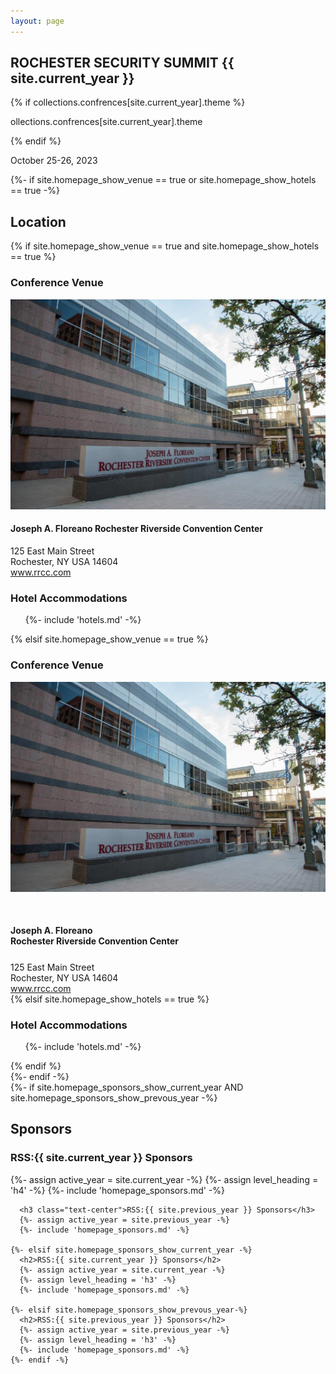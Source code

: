```yaml
---
layout: page
---
```


<!-- Slider Start -->
<section id="slider">
  <div class="container">
    <div class="row">
      <div class="col-md-12">
        <div class="block">
          <h1 class="animated fadeInUp text-center">ROCHESTER SECURITY SUMMIT {{ site.current_year }}</h1>
          {% if collections.confrences[site.current_year].theme %}<p class="animated fadeInUp text-center">ollections.confrences[site.current_year].theme</p>{% endif %}
          <p class="animated fadeInUp text-center">October 25-26, 2023</p>
        </div>
      </div>
    </div>
  </div>
</section>

<!-- <section id="conference">
	<div class="col-md-6">
		<h1>RSS:{{ site.current_year }}</h1>
		<h2>October XX-YY, 2022</h2>
		<p>Joseph A. Floreano Rochester Riverside Convention Center<br>
		Rochester, NY</p>
	</div>
	<aside id="tickets" class="col-md-6">
		<h1>Tickets</h1>
		<ul class="ticket-options">
		  <li>
		    <h2>Early Bird Ticket</h2>
		    <div class="price">$###</div>
            <div class="info">Available through ##/##/##</div>
          </li>
          <li>
          	<h2>Standard Ticket</h2>
            <div class="price">$###</div>
            <div class="info">Available through ##/##/##</div>
          </li>
          <li>
            <h2>Late Ticket</h2>
            <div class="price">$###</div>
            <div class="info">Available through ##/##/##</div>
          </li>
        </ul>
        <div class="text-center"><a class="btn btn-lg btn-prmary" href="#">Purchase Tickets</a></div>
    </aside>
</section>

<section id="about">
	<p>The Rochester Security Summit is the lorem ipsub dolar sit amet...</p>
</section>

<section id="announcements">
	<div class="col-md-12">
		{%- if site.homepage_show_call_for_volunteers == true -%}
## Interested in helping out with RSS:2022?

Please let us know at [info@rochestersecurity.org](mailto:info@rochestersecurity.org).
    {%- endif -%}
	</div>
</section> -->

{%- if site.homepage_show_venue == true or site.homepage_show_hotels == true -%}
<section id="location" class="clearfix">
	  <div class="col-md-12">
		  <h2>Location</h2>
		  {% if site.homepage_show_venue == true and site.homepage_show_hotels == true %}
		  <div class="col-md-6">
		  	<h3>Conference Venue</h3>
		  	<div class="venueimage"><img src="images/ConventionCenter.jpg" alt="Exterior photo of the Joseph A. Floreano Rochester Riverside Convention Center including sign in front of building"></div>
	      <h4 class="text-center">Joseph A. Floreano Rochester Riverside Convention Center</h4>
			  <div class="text-center">125 East Main Street<br> 
			    Rochester, NY USA 14604</div>
			  <div class="text-center"><a href="https://www.rrcc.com" target="_blank">www.rrcc.com</a></div>
		  </div>
		  <div class="col-md-6">
		  	<h3>Hotel Accommodations</h3>
		  	<ul class="hotellist">
		  		{%- include 'hotels.md' -%}
		  	</ul>
		  </div>
		  {% elsif site.homepage_show_venue == true %}
		  <div class="col-md-12">
		  	<h3>Conference Venue</h3>
		  	  <div class="col-md-6">
		  	  	<div class="venueimage"><img src="images/ConventionCenter.jpg" alt="Exterior photo of the Joseph A. Floreano Rochester Riverside Convention Center including sign in front of building"></div>
		  	  </div>
		  	  <div class="col-md-6 text-center">
		  	  	<h4 style="margin-top: 50px;">Joseph A. Floreano<br>
		  	  	Rochester Riverside Convention Center</h4>
			      <div style="margin-top: 25px;">125 East Main Street<br> 
			        Rochester, NY USA 14604</div>
			      <div><a href="https://www.rrcc.com" target="_blank">www.rrcc.com</a></div>
		  	  </div>
		  </div>
		  {% elsif site.homepage_show_hotels == true %}
		  <div class="col-md-12">
		  	<h3>Hotel Accommodations</h3>
		  	<ul class="hotellist">
		  		{%- include 'hotels.md' -%}
		  	</ul>
	  </div>
	  {% endif %}
	</div>
</section>
{%- endif -%}

<section id="sponsors">
	{%- if site.homepage_sponsors_show_current_year AND site.homepage_sponsors_show_prevous_year -%}
	  <h2>Sponsors</h2>
	  <h3 class="text-center">RSS:{{ site.current_year }} Sponsors</h3>
	  {%- assign active_year = site.current_year -%}
	  {%- assign level_heading = 'h4' -%}
	  {%- include 'homepage_sponsors.md' -%}

	  <h3 class="text-center">RSS:{{ site.previous_year }} Sponsors</h3>
	  {%- assign active_year = site.previous_year -%}
	  {%- include 'homepage_sponsors.md' -%}

	{%- elsif site.homepage_sponsors_show_current_year -%}
	  <h2>RSS:{{ site.current_year }} Sponsors</h2>
	  {%- assign active_year = site.current_year -%}
	  {%- assign level_heading = 'h3' -%}
	  {%- include 'homepage_sponsors.md' -%}

	{%- elsif site.homepage_sponsors_show_prevous_year-%}
	  <h2>RSS:{{ site.previous_year }} Sponsors</h2>
	  {%- assign active_year = site.previous_year -%}
	  {%- assign level_heading = 'h3' -%}
	  {%- include 'homepage_sponsors.md' -%}
	{%- endif -%}
</section>

